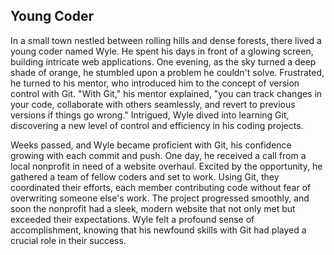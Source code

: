 ## Young Coder
In a small town nestled between rolling hills and dense forests, there lived a young coder named Wyle. He spent his days in front of a glowing screen, building intricate web applications. One evening, as the sky turned a deep shade of orange, he stumbled upon a problem he couldn't solve. Frustrated, he turned to his mentor, who introduced him to the concept of version control with Git. "With Git," his mentor explained, "you can track changes in your code, collaborate with others seamlessly, and revert to previous versions if things go wrong." Intrigued, Wyle dived into learning Git, discovering a new level of control and efficiency in his coding projects.

Weeks passed, and Wyle became proficient with Git, his confidence growing with each commit and push. One day, he received a call from a local nonprofit in need of a website overhaul. Excited by the opportunity, he gathered a team of fellow coders and set to work. Using Git, they coordinated their efforts, each member contributing code without fear of overwriting someone else's work. The project progressed smoothly, and soon the nonprofit had a sleek, modern website that not only met but exceeded their expectations. Wyle felt a profound sense of accomplishment, knowing that his newfound skills with Git had played a crucial role in their success.

